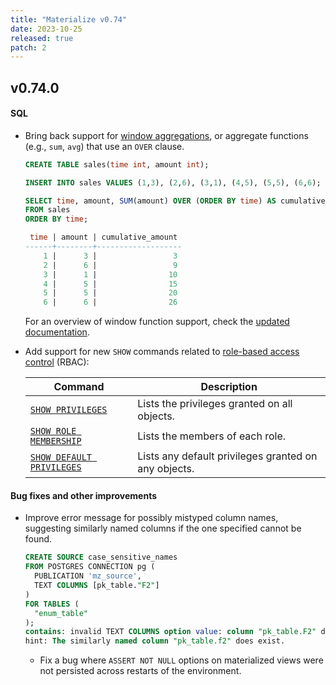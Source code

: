 ```yaml
---
title: "Materialize v0.74"
date: 2023-10-25
released: true
patch: 2
---
```


## v0.74.0

[//]: # "NOTE(morsapaes) v0.74 shipped the ALTER SCHEMA...RENAME command behind
a feature flag. This work makes progress towards supporting blue/green
deployments."

#### SQL

* Bring back support for [window aggregations](/sql/functions/#window-func), or
  aggregate functions (e.g., `sum`, `avg`) that use an `OVER` clause.

  ```sql
  CREATE TABLE sales(time int, amount int);

  INSERT INTO sales VALUES (1,3), (2,6), (3,1), (4,5), (5,5), (6,6);

  SELECT time, amount, SUM(amount) OVER (ORDER BY time) AS cumulative_amount
  FROM sales
  ORDER BY time;

   time | amount | cumulative_amount
  ------+--------+-------------------
      1 |      3 |                 3
      2 |      6 |                 9
      3 |      1 |                10
      4 |      5 |                15
      5 |      5 |                20
      6 |      6 |                26
  ```

  For an overview of window function support, check the [updated documentation](/transform-data/patterns/window-functions/).

* Add support for new `SHOW` commands related to [role-based access control](/manage/access-control/#role-based-access-control-rbac) (RBAC):

  | Command                                                    | Description                                          |
  | ---------------------------------------------------------- | ---------------------------------------------------- |
  | [`SHOW PRIVILEGES`](/sql/show-privileges/)                 | Lists the privileges granted on all objects.         |
  | [`SHOW ROLE MEMBERSHIP`](/sql/show-role-membership/)       | Lists the members of each role.                      |
  | [`SHOW DEFAULT PRIVILEGES`](/sql/show-default-privileges/) | Lists any default privileges granted on any objects. |

#### Bug fixes and other improvements

* Improve error message for possibly mistyped column names, suggesting similarly
  named columns if the one specified cannot be found.

  ```sql
  CREATE SOURCE case_sensitive_names
  FROM POSTGRES CONNECTION pg (
    PUBLICATION 'mz_source',
    TEXT COLUMNS [pk_table."F2"]
  )
  FOR TABLES (
    "enum_table"
  );
  contains: invalid TEXT COLUMNS option value: column "pk_table.F2" does not exist
  hint: The similarly named column "pk_table.f2" does exist.
  ```

  * Fix a bug where `ASSERT NOT NULL` options on materialized views were not
    persisted across restarts of the environment.
